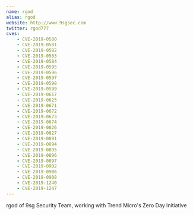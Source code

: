```yaml
---
name: rgod
alias: rgod
website: http://www.9sgsec.com
twitter: rgod777
cves:
    - CVE-2019-0580
    - CVE-2019-0581
    - CVE-2019-0582
    - CVE-2019-0583
    - CVE-2019-0584
    - CVE-2019-0595
    - CVE-2019-0596
    - CVE-2019-0597
    - CVE-2019-0598
    - CVE-2019-0599
    - CVE-2019-0617
    - CVE-2019-0625
    - CVE-2019-0671
    - CVE-2019-0672
    - CVE-2019-0673
    - CVE-2019-0674
    - CVE-2019-0826
    - CVE-2019-0827
    - CVE-2019-0891
    - CVE-2019-0894
    - CVE-2019-0895
    - CVE-2019-0896
    - CVE-2019-0897
    - CVE-2019-0902
    - CVE-2019-0906
    - CVE-2019-0908
    - CVE-2019-1240
    - CVE-2019-1247
---
```

rgod of 9sg Security Team, working with Trend Micro's Zero Day Initiative
